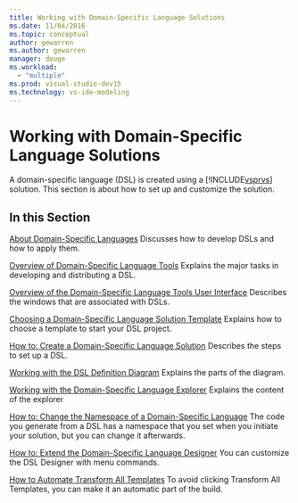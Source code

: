 ```yaml
---
title: Working with Domain-Specific Language Solutions
ms.date: 11/04/2016
ms.topic: conceptual
author: gewarren
ms.author: gewarren
manager: douge
ms.workload:
  - "multiple"
ms.prod: visual-studio-dev15
ms.technology: vs-ide-modeling
---
```

# Working with Domain-Specific Language Solutions
A domain-specific language (DSL) is created using a [!INCLUDE[vsprvs](../code-quality/includes/vsprvs_md.md)] solution. This section is about how to set up and customize the solution.

## In this Section
 [About Domain-Specific Languages](../modeling/about-domain-specific-languages.md)
 Discusses how to develop DSLs and how to apply them.

 [Overview of Domain-Specific Language Tools](../modeling/overview-of-domain-specific-language-tools.md)
 Explains the major tasks in developing and distributing a DSL.

 [Overview of the Domain-Specific Language Tools User Interface](../modeling/overview-of-the-domain-specific-language-tools-user-interface.md)
 Describes the windows that are associated with DSLs.

 [Choosing a Domain-Specific Language Solution Template](../modeling/choosing-a-domain-specific-language-solution-template.md)
 Explains how to choose a template to start your DSL project.

 [How to: Create a Domain-Specific Language Solution](../modeling/how-to-create-a-domain-specific-language-solution.md)
 Describes the steps to set up a DSL.

 [Working with the DSL Definition Diagram](../modeling/working-with-the-dsl-definition-diagram.md)
 Explains the parts of the diagram.

 [Working with the Domain-Specific Language Explorer](../modeling/working-with-the-domain-specific-language-explorer.md)
 Explains the content of the explorer

 [How to: Change the Namespace of a Domain-Specific Language](../modeling/how-to-change-the-namespace-of-a-domain-specific-language.md)
 The code you generate from a DSL has a namespace that you set when you initiate your solution, but you can change it afterwards.

 [How to: Extend the Domain-Specific Language Designer](../modeling/how-to-extend-the-domain-specific-language-designer.md)
 You can customize the DSL Designer with menu commands.

 [How to Automate Transform All Templates](http://msdn.microsoft.com/b63cfe20-fe5e-47cc-9506-59b29bca768a)
 To avoid clicking Transform All Templates, you can make it an automatic part of the build.